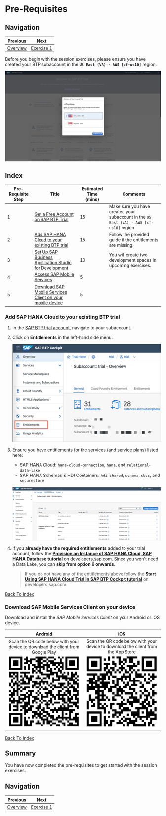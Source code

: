 # Pre-Requisites

## Navigation
| Previous | Next |
| --- | --- |
| [Overview](../README.md) | [Exercise 1](../ex1/README.md) |

Before you begin with the session exercises, please ensure you have created your BTP subaccount in the **`US East (VA) - AWS [cf-us10]`** region.

![BTP Cockpit](./images/img-1.png)

## Index

| Pre-Requisite Step | Title                                                               | Estimated Time (mins) | Comments                                                                                 |
| ------------------ | ------------------------------------------------------------------- | --------------------- | ---------------------------------------------------------------------------------------- |
| 1                  | [Get a Free Account on SAP BTP Trial](https://developers.sap.com/tutorials/hcp-create-trial-account.html) | 15                    | Make sure you have created your subaccount in the `US East (VA) - AWS [cf-us10]` region |
| 2                  | [Add SAP HANA Cloud to your existing BTP trial](#add-sap-hana-cloud-to-your-existing-btp-trial)    | 15                    | Follow the provided guide if the entitlements are missing.                               |
| 3                  | [Set Up SAP Business Application Studio for Development](https://developers.sap.com/tutorials/appstudio-onboarding.html) | 10          | You will create two development spaces in upcoming exercises.                             |
| 4                  | [Access SAP Mobile Services](https://developers.sap.com/tutorials/fiori-ios-hcpms-setup.html)       | 5                     |                                                                                          |
| 5                  | [Download SAP Mobile Services Client on your mobile device](#download-sap-mobile-services-client-on-your-mobile-device) | 5           |                                                                                          |

### Add SAP HANA Cloud to your existing BTP trial

1. In the [SAP BTP trial account](https://account.hanatrial.ondemand.com/trial), navigate to your subaccount.

2. Click on **Entitlements** in the left-hand side menu.

    ![BTP Cockpit](./images/img-2.png)

3. Ensure you have entitlements for the services (and service plans) listed here:

    - SAP HANA Cloud: `hana-cloud-connection`, `hana`, and `relational-data-lake`
    - SAP HANA Schemas & HDI Containers: `hdi-shared`, `schema`, `sbss`, and `securestore`

    ![BTP Cockpit](./images/img-3.png)

4. If you **already have the required entitlements** added to your trial account,  follow the [**Provision an Instance of SAP HANA Cloud, SAP HANA Database tutorial**](https://developers.sap.com/tutorials/hana-cloud-mission-trial-3.html) on developers.sap.com. Since you won't need a Data Lake, you can **skip from option 6 onwards**.
    
    > If you do not have any of the entitlements above,follow the [**Start Using SAP HANA Cloud Trial in SAP BTP Cockpit tutorial**](https://developers.sap.com/tutorials/hana-cloud-mission-trial-2.html) on developers.sap.com.


[Back To Index](#index)

### Download SAP Mobile Services Client on your device

Download and install the *SAP Mobile Services Client* on your Android or iOS device.

Android             |  iOS
:-------------------------:|:-------------------------:
Scan the QR code below with your device to download the client from Google Play ![MDK](./images/img-4.png) | Scan the QR code below with your device to download the client from the App Store ![MDK](./images/img-5.png)

[Back To Index](#index)

## Summary

You have now completed the pre-requisites to get started with the session exercises.

## Navigation
| Previous | Next |
| --- | --- |
| [Overview](../README.md) | [Exercise 1](../ex1/README.md) |
